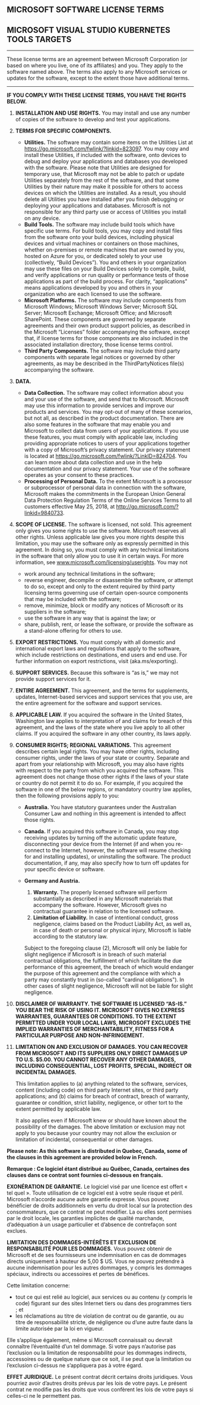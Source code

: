 ﻿## MICROSOFT SOFTWARE LICENSE TERMS
## MICROSOFT VISUAL STUDIO KUBERNETES TOOLS TARGETS
---
These license terms are an agreement between Microsoft Corporation (or based on where you live, one of its affiliates) and you. They apply to the software named above. The terms also apply to any Microsoft services or updates for the software, except to the extent those have additional terms.

---
**IF YOU COMPLY WITH THESE LICENSE TERMS, YOU HAVE THE RIGHTS BELOW.**
1. **INSTALLATION AND USE RIGHTS.** You may install and use any number of copies of the software to develop and test your applications.
2. **TERMS FOR SPECIFIC COMPONENTS.**
    * **Utilities.** The software may contain some items on the Utilities List at https://go.microsoft.com/fwlink/?linkid=823097.  You may copy and install these Utilities, if included with the software, onto devices to debug and deploy your applications and databases you developed with the software. Please note that Utilities are designed for temporary use, that Microsoft may not be able to patch or update Utilities separately from the rest of the software, and that some Utilities by their nature may make it possible for others to access devices on which the Utilities are installed. As a result, you should delete all Utilities you have installed after you finish debugging or deploying your applications and databases.  Microsoft is not responsible for any third party use or access of Utilities you install on any device.
    * **Build Tools.** The software may include build tools which have specific use terms.   For build tools, you may copy and install files from the software onto your build devices, including physical devices and virtual machines or containers on those machines, whether on-premises or remote machines that are owned by you, hosted on Azure for you, or dedicated solely to your use (collectively, “Build Devices”).  You and others in your organization may use these files on your Build Devices solely to compile, build, and verify applications or run quality or performance tests of those applications as part of the build process.  For clarity, “applications” means applications developed by you and others in your organization who are each licensed to use the software.
    * **Microsoft Platforms.**  The software may include components from Microsoft Windows; Microsoft Windows Server; Microsoft SQL Server; Microsoft Exchange; Microsoft Office; and Microsoft SharePoint. These components are governed by separate agreements and their own product support policies, as described in the Microsoft “Licenses” folder accompanying the software, except that, if license terms for those components are also included in the associated installation directory, those license terms control.
    * **Third Party Components.**  The software may include third party components with separate legal notices or governed by other agreements, as may be described in the ThirdPartyNotices file(s) accompanying the software. 
3. **DATA.**
    * **Data Collection.** The software may collect information about you and your use of the software, and send that to Microsoft. Microsoft may use this information to provide services and improve our products and services.  You may opt-out of many of these scenarios, but not all, as described in the product documentation.  There are also some features in the software that may enable you and Microsoft to collect data from users of your applications. If you use these features, you must comply with applicable law, including providing appropriate notices to users of your applications together with a copy of Microsoft’s privacy statement. Our privacy statement is located at https://go.microsoft.com/fwlink/?LinkID=824704. You can learn more about data collection and use in the help documentation and our privacy statement. Your use of the software operates as your consent to these practices.
    * **Processing of Personal Data.** To the extent Microsoft is a processor or subprocessor of personal data in connection with the software, Microsoft makes the commitments in the European Union General Data Protection Regulation Terms of the Online Services Terms to all customers effective May 25, 2018, at http://go.microsoft.com/?linkid=9840733. 
4. **SCOPE OF LICENSE.** The software is licensed, not sold. This agreement only gives you some rights to use the software. Microsoft reserves all other rights. Unless applicable law gives you more rights despite this limitation, you may use the software only as expressly permitted in this agreement. In doing so, you must comply with any technical limitations in the software that only allow you to use it in certain ways. For more information, see www.microsoft.com/licensing/userights. You may not
    * work around any technical limitations in the software;
    * reverse engineer, decompile or disassemble the software, or attempt to do so, except and only to the extent required by third party licensing terms governing use of certain open-source components that may be included with the software;
    * remove, minimize, block or modify any notices of Microsoft or its suppliers in the software; 
    * use the software in any way that is against the law; or
    * share, publish, rent, or lease the software, or provide the software as a stand-alone offering for others to use.
5. **EXPORT RESTRICTIONS.** You must comply with all domestic and international export laws and regulations that apply to the software, which include restrictions on destinations, end users and end use.  For further information on export restrictions, visit (aka.ms/exporting).
6. **SUPPORT SERVICES.** Because this software is “as is,” we may not provide support services for it.
7. **ENTIRE AGREEMENT.** This agreement, and the terms for supplements, updates, Internet-based services and support services that you use, are the entire agreement for the software and support services.
8. **APPLICABLE LAW.**  If you acquired the software in the United States, Washington law applies to interpretation of and claims for breach of this agreement, and the laws of the state where you live apply to all other claims. If you acquired the software in any other country, its laws apply.
9. **CONSUMER RIGHTS; REGIONAL VARIATIONS.** This agreement describes certain legal rights. You may have other rights, including consumer rights, under the laws of your state or country. Separate and apart from your relationship with Microsoft, you may also have rights with respect to the party from which you acquired the software. This agreement does not change those other rights if the laws of your state or country do not permit it to do so. For example, if you acquired the software in one of the below regions, or mandatory country law applies, then the following provisions apply to you:
    * **Australia.** You have statutory guarantees under the Australian Consumer Law and nothing in this agreement is intended to affect those rights.
    * **Canada.** If you acquired this software in Canada, you may stop receiving updates by turning off the automatic update feature, disconnecting your device from the Internet (if and when you re-connect to the Internet, however, the software will resume checking for and installing updates), or uninstalling the software. The product documentation, if any, may also specify how to turn off updates for your specific device or software.
    * **Germany and Austria.**
        1. **Warranty.** The properly licensed software will perform substantially as described in any Microsoft materials that accompany the software. However, Microsoft gives no contractual guarantee in relation to the licensed software.
        2. **Limitation of Liability.** In case of intentional conduct, gross negligence, claims based on the Product Liability Act, as well as, in case of death or personal or physical injury, Microsoft is liable according to the statutory law.

        Subject to the foregoing clause (2), Microsoft will only be liable for slight negligence if Microsoft is in breach of such material contractual obligations, the fulfillment of which facilitate the due performance of this agreement, the breach of which would endanger the purpose of this agreement and the compliance with which a party may constantly trust in (so-called "cardinal obligations"). In other cases of slight negligence, Microsoft will not be liable for slight negligence.
10. **DISCLAIMER OF WARRANTY. THE SOFTWARE IS LICENSED “AS-IS.” YOU BEAR THE RISK OF USING IT. MICROSOFT GIVES NO EXPRESS WARRANTIES, GUARANTEES OR CONDITIONS. TO THE EXTENT PERMITTED UNDER YOUR LOCAL LAWS, MICROSOFT EXCLUDES THE IMPLIED WARRANTIES OF MERCHANTABILITY, FITNESS FOR A PARTICULAR PURPOSE AND NON-INFRINGEMENT.**
11. **LIMITATION ON AND EXCLUSION OF DAMAGES. YOU CAN RECOVER FROM MICROSOFT AND ITS SUPPLIERS ONLY DIRECT DAMAGES UP TO U.S. $5.00. YOU CANNOT RECOVER ANY OTHER DAMAGES, INCLUDING CONSEQUENTIAL, LOST PROFITS, SPECIAL, INDIRECT OR INCIDENTAL DAMAGES.**
    
    This limitation applies to (a) anything related to the software, services, content (including code) on third party Internet sites, or third party applications; and (b) claims for breach of contract, breach of warranty, guarantee or condition, strict liability, negligence, or other tort to the extent permitted by applicable law.
    
    It also applies even if Microsoft knew or should have known about the possibility of the damages. The above limitation or exclusion may not apply to you because your country may not allow the exclusion or limitation of incidental, consequential or other damages.

**Please note: As this software is distributed in Quebec, Canada, some of the clauses in this agreement are provided below in French.**

**Remarque : Ce logiciel étant distribué au Québec, Canada, certaines des clauses dans ce contrat sont fournies ci-dessous en français.**

**EXONÉRATION DE GARANTIE.** Le logiciel visé par une licence est offert « tel quel ». Toute utilisation de ce logiciel est à votre seule risque et péril. Microsoft n’accorde aucune autre garantie expresse. Vous pouvez bénéficier de droits additionnels en vertu du droit local sur la protection des consommateurs, que ce contrat ne peut modifier. La ou elles sont permises par le droit locale, les garanties implicites de qualité marchande, d’adéquation à un usage particulier et d’absence de contrefaçon sont exclues.

**LIMITATION DES DOMMAGES-INTÉRÊTS ET EXCLUSION DE RESPONSABILITÉ POUR LES DOMMAGES.** Vous pouvez obtenir de Microsoft et de ses fournisseurs une indemnisation en cas de dommages directs uniquement à hauteur de 5,00 $ US. Vous ne pouvez prétendre à aucune indemnisation pour les autres dommages, y compris les dommages spéciaux, indirects ou accessoires et pertes de bénéfices.

Cette limitation concerne:

* tout ce qui est relié au logiciel, aux services ou au contenu (y compris le code) figurant sur des sites Internet tiers ou dans des programmes tiers ; et
* les réclamations au titre de violation de contrat ou de garantie, ou au titre de responsabilité stricte, de négligence ou d’une autre faute dans la limite autorisée par la loi en vigueur.

Elle s’applique également, même si Microsoft connaissait ou devrait connaître l’éventualité d’un tel dommage. Si votre pays n’autorise pas l’exclusion ou la limitation de responsabilité pour les dommages indirects, accessoires ou de quelque nature que ce soit, il se peut que la limitation ou l’exclusion ci-dessus ne s’appliquera pas à votre égard.

**EFFET JURIDIQUE.** Le présent contrat décrit certains droits juridiques. Vous pourriez avoir d’autres droits prévus par les lois de votre pays. Le présent contrat ne modifie pas les droits que vous confèrent les lois de votre pays si celles-ci ne le permettent pas.
